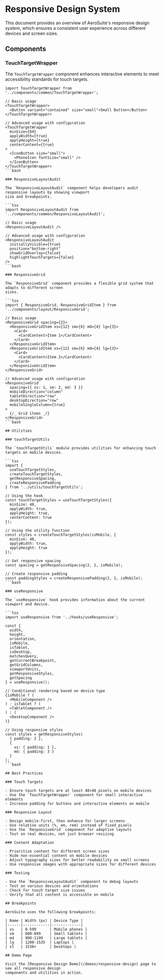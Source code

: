 # Responsive Design System

This document provides an overview of AeroSuite's responsive design system, which ensures a
consistent user experience across different devices and screen sizes.

## Components

### TouchTargetWrapper

The `TouchTargetWrapper` component enhances interactive elements to meet accessibility standards
for touch targets.

```tsx
import TouchTargetWrapper from '../components/common/TouchTargetWrapper';

// Basic usage
<TouchTargetWrapper>
  <Button variant="contained" size="small">Small Button</Button>
</TouchTargetWrapper>

// Advanced usage with configuration
<TouchTargetWrapper
  minSize={64}
  applyWidth={true}
  applyHeight={true}
  centerContent={true}
>
  <IconButton size="small">
    <PhoneIcon fontSize="small" />
  </IconButton>
</TouchTargetWrapper>
```bash

### ResponsiveLayoutAudit

The `ResponsiveLayoutAudit` component helps developers audit responsive layouts by showing viewport
size and breakpoints.

```tsx
import ResponsiveLayoutAudit from '../components/common/ResponsiveLayoutAudit';

// Basic usage
<ResponsiveLayoutAudit />

// Advanced usage with configuration
<ResponsiveLayoutAudit
  initiallyVisible={true}
  position="bottom-right"
  showGridOverlay={false}
  highlightTouchTargets={false}
/>
```bash

### ResponsiveGrid

The `ResponsiveGrid` component provides a flexible grid system that adapts to different screen
sizes.

```tsx
import { ResponsiveGrid, ResponsiveGridItem } from '../components/layout/ResponsiveGrid';

// Basic usage
<ResponsiveGrid spacing={2}>
  <ResponsiveGridItem xs={12} sm={6} md={4} lg={3}>
    <Card>
      <CardContent>Item 1</CardContent>
    </Card>
  </ResponsiveGridItem>
  <ResponsiveGridItem xs={12} sm={6} md={4} lg={3}>
    <Card>
      <CardContent>Item 2</CardContent>
    </Card>
  </ResponsiveGridItem>
</ResponsiveGrid>

// Advanced usage with configuration
<ResponsiveGrid
  spacing={{ xs: 1, sm: 2, md: 3 }}
  mobileDirection="column"
  tabletDirection="row"
  desktopDirection="row"
  mobileSingleColumn={true}
>
  {/_ Grid items _/}
</ResponsiveGrid>
```bash

## Utilities

### touchTargetUtils

The `touchTargetUtils` module provides utilities for enhancing touch targets on mobile devices.

```tsx
import {
  useTouchTargetStyles,
  createTouchTargetStyles,
  getResponsiveSpacing,
  createResponsivePadding
} from '../utils/touchTargetUtils';

// Using the hook
const touchTargetStyles = useTouchTargetStyles({
  minSize: 48,
  applyWidth: true,
  applyHeight: true,
  centerContent: true
});

// Using the utility function
const styles = createTouchTargetStyles(isMobile, {
  minSize: 48,
  applyWidth: true,
  applyHeight: true
});

// Get responsive spacing
const spacing = getResponsiveSpacing(2, 1, isMobile);

// Create responsive padding
const paddingStyles = createResponsivePadding(2, 1, isMobile);
```bash

### useResponsive

The `useResponsive` hook provides information about the current viewport and device.

```tsx
import useResponsive from '../hooks/useResponsive';

const {
  width,
  height,
  orientation,
  isMobile,
  isTablet,
  isDesktop,
  matchesQuery,
  getCurrentBreakpoint,
  getGridColumns,
  viewportUnits,
  getResponsiveStyles,
  getSpacing
} = useResponsive();

// Conditional rendering based on device type
{isMobile ? (
  <MobileComponent />
) : isTablet ? (
  <TabletComponent />
) : (
  <DesktopComponent />
)}

// Using responsive styles
const styles = getResponsiveStyles(
  { padding: 2 },
  {
    xs: { padding: 1 },
    md: { padding: 3 }
  }
);
```bash

## Best Practices

### Touch Targets

- Ensure touch targets are at least 48×48 pixels on mobile devices
- Use the `TouchTargetWrapper` component for small interactive elements
- Increase padding for buttons and interactive elements on mobile

### Responsive Layout

- Design mobile-first, then enhance for larger screens
- Use relative units (%, em, rem) instead of fixed pixels
- Use the `ResponsiveGrid` component for adaptive layouts
- Test on real devices, not just browser resizing

### Content Adaptation

- Prioritize content for different screen sizes
- Hide non-essential content on mobile devices
- Adjust typography sizes for better readability on small screens
- Use responsive images with appropriate sizes for different devices

### Testing

- Use the `ResponsiveLayoutAudit` component to debug layouts
- Test on various devices and orientations
- Check for touch target size issues
- Verify that all content is accessible on mobile

## Breakpoints

AeroSuite uses the following breakpoints:

| Name | Width (px) | Device Type |
|------|------------|-------------|
| xs   | 0-599      | Mobile phones |
| sm   | 600-899    | Small tablets |
| md   | 900-1199   | Large tablets |
| lg   | 1200-1535  | Laptops |
| xl   | 1536+      | Desktops |

## Demo Page

Visit the [Responsive Design Demo](/demos/responsive-design) page to see all responsive design
components and utilities in action.
